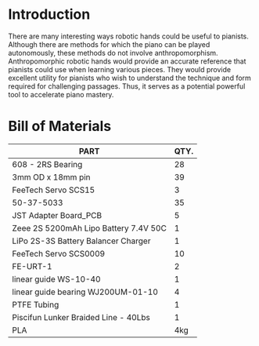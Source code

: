 # Introduction
There are many interesting ways robotic hands could be useful to pianists. Although there are methods for which the
piano can be played autonomously, these methods do not involve anthropomorphism.
Anthropomorphic robotic hands would provide an accurate reference that pianists
could use when learning various pieces. They would provide excellent utility for pianists
who wish to understand the technique and form required for challenging passages. Thus,
it serves as a potential powerful tool to accelerate piano mastery.

# Bill of Materials
| PART	| QTY. |
| --------- | --- |
| 608 - 2RS Bearing| 28|
|3mm OD x 18mm pin|39|
|FeeTech Servo SCS15|3|
|50-37-5033|35|
|JST Adapter Board_PCB|5|
|Zeee 2S 5200mAh Lipo Battery 7.4V 50C	|1|
|LiPo 2S-3S Battery Balancer Charger|	1|
|FeeTech Servo SCS0009|	10|
|FE-URT-1|2|
|linear guide WS-10-40	|1|
|linear guide bearing WJ200UM-01-10	|4|
|PTFE Tubing	|1|
|Piscifun Lunker Braided Line - 40Lbs	|1|
|PLA	|4kg|
